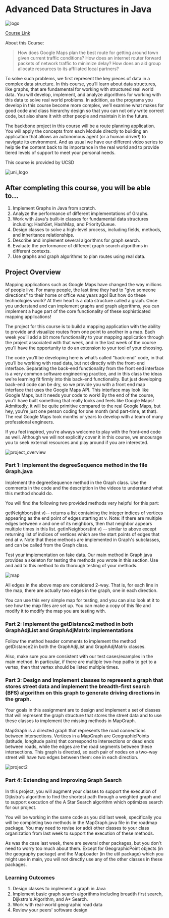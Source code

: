 #  Advanced Data Structures in Java

![logo](logo.jpg)

[Course Link](https://www.coursera.org/learn/advanced-data-structures?specialization=java-object-oriented)

About this Course:
>How does Google Maps plan the best route for getting around town given current traffic conditions?  How does an internet router forward packets of network traffic to minimize delay?  How does an aid group allocate resources to its affiliated local partners?

To solve such problems, we first represent the key pieces of data in a complex data structure. In this course, you’ll learn about data structures, like graphs, that are fundamental for working with structured real world data.  You will develop, implement, and analyze algorithms for working with this data to solve real world problems.   In addition, as the programs you develop in this course become more complex, we’ll examine what makes for good code and class hierarchy design so that you can not only write correct code, but also share it with other people and maintain it in the future.

The backbone project in this course will be a route planning application.  You will apply the concepts from each Module directly to building an application that allows an autonomous agent (or a human driver!) to navigate its environment.  And as usual we have our different video series to help tie the content back to its importance in the real world and to provide tiered levels of support to meet your personal needs.


This course is provided by UCSD

![uni_logo](ucsd.png)


## After completing this course, you will be able to...
1. Implement Graphs in Java from scratch.
2. Analyze the performance of different implementations of Graphs.
3. Work with Java's built-in classes for fundamental data structures including: HashSet, HashMap, and PriorityQueue.
4. Design classes to solve a high-level process, including fields, methods, and inheritance relationships.
5. Describe and implement several algorithms for graph search.
6. Evaluate the performance of different graph search algorithms in different contexts.
7. Use graphs and graph algorithms to plan routes using real data.


## Project Overview
Mapping applications such as Google Maps have changed the way millions of people live. For many people, the last time they had to "give someone directions" to their home or office was years ago! But how do these technologies work? At their heart is a data structure called a graph. Once you understand and can implement graphs and graph algorithms, you can implement a huge part of the core functionality of these sophisticated mapping applications!

The project for this course is to build a mapping application with the ability to provide and visualize routes from one point to another in a map. Each week you’ll add a bit more functionality to your mapping application through the project associated with that week, and in the last week of the course you'll have the opportunity to do an extension to your tool of your choosing.

The code you’ll be developing here is what’s called “back-end” code, in that you’ll be working with road data, but not directly with the front-end interface. Separating the back-end functionality from the front end interface is a very common software engineering practice, and in this class the ideas we're learning fit firmly into this back-end functionality. But just developing back-end code can be dry, so we provide you with a front end map interface that uses the Google Maps API. This interface may look like Google Maps, but it needs your code to work! By the end of the course, you'll have built something that really looks and feels like Google Maps! Admittedly, it will be quite primitive compared to the real Google Maps, but hey, you're just one person coding for one month (and part-time, at that). The real Google Maps took months or years to develop with a team of many professional engineers.

If you feel inspired, you’re always welcome to play with the front-end code as well. Although we will not explicitly cover it in this course, we encourage you to seek external resources and play around if you are interested.

![project_overview](project2.png)

### Part 1: Implement the degreeSequence method in the file Graph.java
Implement the degreeSequence method in the Graph class. Use the comments in the code and the description in the videos to understand what this method should do.

You will find the following two provided methods very helpful for this part:

getNeighbors(int v)-- returns a list containing the integer indices of vertices appearing as the end point of edges starting at v. Note: if there are multiple edges between v and one of its neighbors, then that neighbor appears multiple times in this list.
getInNeighbors(int v) -- similar to above except returning list of indices of vertices which are the start points of edges that end at v.
Note that these methods are implemented in Graph's subclasses, and can be called from the Graph class.

Test your implementation on fake data. Our main method in Graph.java provides a skeleton for testing the methods you wrote in this section. Use and add to this method to do thorough testing of your methods.

![map](map.png)

All edges in the above map are considered 2-way. That is, for each line in the map, there are actually two edges in the graph, one in each direction.

You can use this very simple map for testing, and you can also look at it to see how the map files are set up. You can make a copy of this file and modify it to modify the map you are testing with.

### Part 2: Implement the getDistance2 method in both GraphAdjList and GraphAdjMatrix implementations
Follow the method header comments to implement the method getDistance2 in both the GraphAdjList and GraphAdjMatrix classes.

Also, make sure you are consistent with our test cases/examples in the main method. In particular, if there are multiple two-hop paths to get to a vertex, then that vertex should be listed multiple times.

### Part 3: Design and Implement classes to represent a graph that stores street data and implement the breadth-first search (BFS) algorithm on this graph to generate driving directions in the graph.
Your goals in this assignment are to design and implement a set of classes that will represent the graph structure that stores the street data and to use these classes to implement the missing methods in MapGraph.

MapGraph is a directed graph that represents the road connections between intersections. Vertices in a MapGraph are GeographicPoints (latitude, longitude pairs) that correspond to intersections or dead ends between roads, while the edges are the road segments between these intersections. This graph is directed, so each pair of nodes on a two-way street will have two edges between them: one in each direction.

![project2](project1.png)

### Part 4: Extending and Improving Graph Search
In this project, you will augment your classes to support the execution of Dijkstra's algorithm to find the shortest path through a weighted graph and to support execution of the A Star Search algorithm which optimizes search for our project.

You will be working in the same code as you did last week, specifically you will be completing two methods in the MapGraph.java file in the roadmap package. You may need to revise (or add) other classes to your class organization from last week to support the execution of these methods.

As was the case last week, there are several other packages, but you don't need to worry too much about them. Except for GeographicPoint objects (in the geography package) and the MapLoader (in the util package) which you might use in main, you will not directly use any of the other classes in these packages.


### Learning Outcomes

1. Design classes to implement a graph in Java
2. Implement basic graph search algorithms including breadth first search, Dijkstra's Algorithm, and A* Search.
3. Work with real-world geographic road data
4. Review your peers' software design
